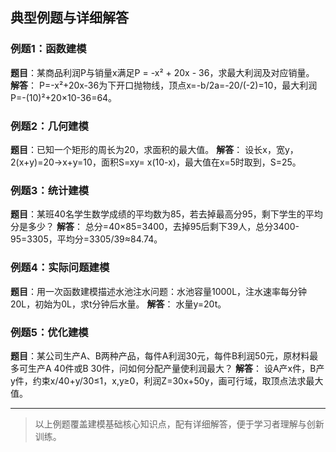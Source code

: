 ## 典型例题与详细解答

### 例题1：函数建模

**题目**：某商品利润P与销量x满足P = -x² + 20x - 36，求最大利润及对应销量。
**解答**：
P=-x²+20x-36为下开口抛物线，顶点x=-b/2a=-20/(-2)=10，最大利润P=-(10)²+20×10-36=64。

### 例题2：几何建模

**题目**：已知一个矩形的周长为20，求面积的最大值。
**解答**：
设长x，宽y，2(x+y)=20→x+y=10，面积S=xy= x(10-x)，最大值在x=5时取到，S=25。

### 例题3：统计建模

**题目**：某班40名学生数学成绩的平均数为85，若去掉最高分95，剩下学生的平均分是多少？
**解答**：
总分=40×85=3400，去掉95后剩下39人，总分3400-95=3305，平均分=3305/39≈84.74。

### 例题4：实际问题建模

**题目**：用一次函数建模描述水池注水问题：水池容量1000L，注水速率每分钟20L，初始为0L，求t分钟后水量。
**解答**：
水量y=20t。

### 例题5：优化建模

**题目**：某公司生产A、B两种产品，每件A利润30元，每件B利润50元，原材料最多可生产A 40件或B 30件，问如何分配产量使利润最大？
**解答**：
设A产x件，B产y件，约束x/40+y/30≤1，x,y≥0，利润Z=30x+50y，画可行域，取顶点法求最大值。

---

> 以上例题覆盖建模基础核心知识点，配有详细解答，便于学习者理解与创新训练。
